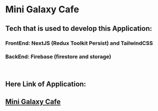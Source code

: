 # Mini Galaxy Cafe
## Tech that is used to develop this Application:

### FrontEnd: NextJS (Redux Toolkit Persist) and TailwindCSS
### BackEnd: Firebase (firestore and storage)
<br/>

## Here Link of Application:

## [Mini Galaxy Cafe](https://mini-galaxy-cafe.vercel.app/)